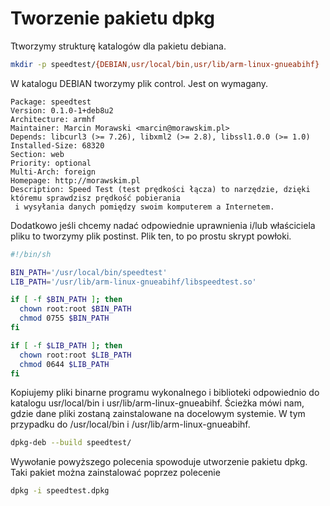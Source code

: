 Tworzenie pakietu dpkg
======================

Ttworzymy strukturę katalogów dla pakietu debiana.

``` bash
mkdir -p speedtest/{DEBIAN,usr/local/bin,usr/lib/arm-linux-gnueabihf}
```

W katalogu DEBIAN tworzymy plik control. Jest on wymagany.

```
Package: speedtest
Version: 0.1.0-1+deb8u2
Architecture: armhf
Maintainer: Marcin Morawski <marcin@morawskim.pl>
Depends: libcurl3 (>= 7.26), libxml2 (>= 2.8), libssl1.0.0 (>= 1.0)
Installed-Size: 68320
Section: web
Priority: optional
Multi-Arch: foreign
Homepage: http://morawskim.pl
Description: Speed Test (test prędkości łącza) to narzędzie, dzięki któremu sprawdzisz prędkość pobierania
 i wysyłania danych pomiędzy swoim komputerem a Internetem.
```

Dodatkowo jeśli chcemy nadać odpowiednie uprawnienia i/lub właściciela pliku to tworzymy plik postinst. Plik ten, to po prostu skrypt powłoki.

``` bash
#!/bin/sh

BIN_PATH='/usr/local/bin/speedtest'
LIB_PATH='/usr/lib/arm-linux-gnueabihf/libspeedtest.so'

if [ -f $BIN_PATH ]; then
  chown root:root $BIN_PATH
  chmod 0755 $BIN_PATH
fi

if [ -f $LIB_PATH ]; then
  chown root:root $LIB_PATH
  chmod 0644 $LIB_PATH
fi
```

Kopiujemy pliki binarne programu wykonalnego i biblioteki odpowiednio do katalogu usr/local/bin i usr/lib/arm-linux-gnueabihf. Ścieżka mówi nam, gdzie dane pliki zostaną zainstalowane na docelowym systemie. W tym przypadku do /usr/local/bin i /usr/lib/arm-linux-gnueabihf.

``` bash
dpkg-deb --build speedtest/
```

Wywołanie powyższego polecenia spowoduje utworzenie pakietu dpkg. Taki pakiet można zainstalować poprzez polecenie

``` bash
dpkg -i speedtest.dpkg
```